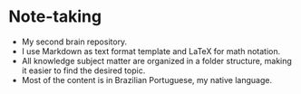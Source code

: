 # Note-taking

- My second brain repository.
- I use Markdown as text format template and LaTeX for math notation.
- All knowledge subject matter are organized in a folder structure, making it easier to find the desired topic.
- Most of the content is in Brazilian Portuguese, my native language.